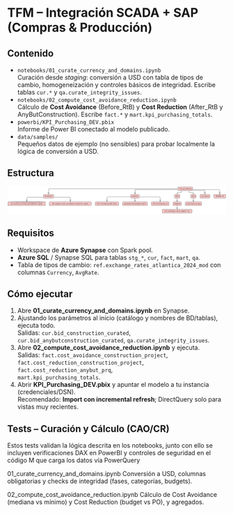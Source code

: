 # TFM – Integración SCADA + SAP (Compras & Producción)

## Contenido
- `notebooks/01_curate_currency_and_domains.ipynb`  
  Curación desde *staging*: conversión a USD con tabla de tipos de cambio, homogeneización y controles básicos de integridad. Escribe tablas `cur.*` y `qa.curate_integrity_issues`.
- `notebooks/02_compute_cost_avoidance_reduction.ipynb`  
  Cálculo de **Cost Avoidance** (Before_RtB) y **Cost Reduction** (After_RtB y AnyButConstruction). Escribe `fact.*` y `mart.kpi_purchasing_totals`.
- `powerbi/KPI_Purchasing_DEV.pbix`  
  Informe de Power BI conectado al modelo publicado.
- `data/samples/`  
  Pequeños datos de ejemplo (no sensibles) para probar localmente la lógica de conversión a USD.

## Estructura

<p align="center">
  <img src="docs/estructura repositorio 2025-09-18-1241.png" alt="Arquitectura" width="600">
</p>


## Requisitos
- Workspace de **Azure Synapse** con Spark pool.
- **Azure SQL** / Synapse SQL para tablas `stg_*`, `cur`, `fact`, `mart`, `qa`.
- Tabla de tipos de cambio: `ref.exchange_rates_atlantica_2024_mod` con columnas `Currency`, `AvgRate`.

## Cómo ejecutar
1. Abre **01_curate_currency_and_domains.ipynb** en Synapse.
2. Ajustando los parámetros al inicio (catálogo y nombres de BD/tablas), ejecuta todo.  
   Salidas: `cur.bid_construction_curated`, `cur.bid_anybutconstruction_curated`, `qa.curate_integrity_issues`.
3. Abre **02_compute_cost_avoidance_reduction.ipynb** y ejecuta.  
   Salidas: `fact.cost_avoidance_construction_project`,  
   `fact.cost_reduction_construction_project`,  
   `fact.cost_reduction_anybut_prq`,  
   `mart.kpi_purchasing_totals`.
4. Abrir **KPI_Purchasing_DEV.pbix** y apuntar el modelo a tu instancia (credenciales/DSN).  
   Recomendado: **Import con incremental refresh**; DirectQuery solo para vistas muy recientes.

## Tests – Curación y Cálculo (CAO/CR)

Estos tests validan la lógica descrita en los notebooks, junto con ello se incluyen verificaciones DAX en PowerBI y controles de seguridad en el código M que carga los datos vía PowerQuery

01_curate_currency_and_domains.ipynb
Conversión a USD, columnas obligatorias y checks de integridad (fases, categorías, budgets).

02_compute_cost_avoidance_reduction.ipynb
Cálculo de Cost Avoidance (mediana vs mínimo) y Cost Reduction (budget vs PO), y agregados.
